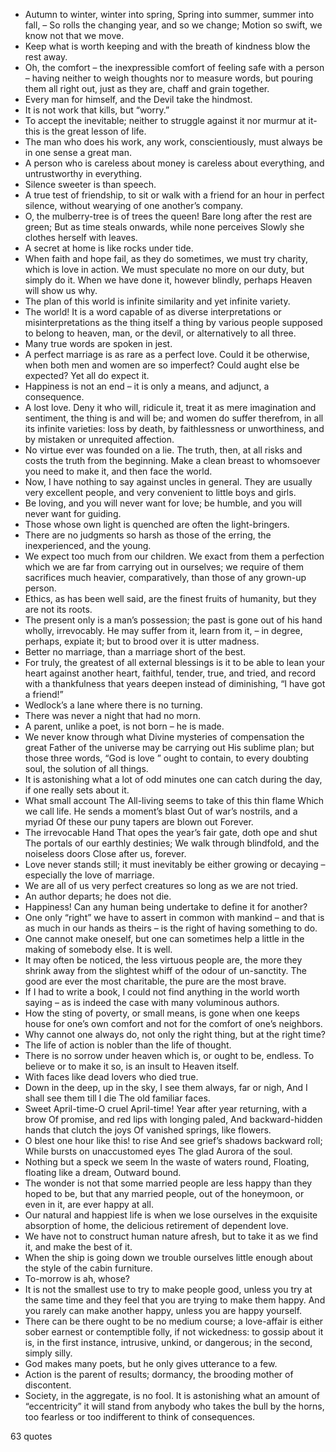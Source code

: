  - Autumn to winter, winter into spring, Spring into summer, summer into fall, – So rolls the changing year, and so we change; Motion so swift, we know not that we move.
 - Keep what is worth keeping and with the breath of kindness blow the rest away.
 - Oh, the comfort – the inexpressible comfort of feeling safe with a person – having neither to weigh thoughts nor to measure words, but pouring them all right out, just as they are, chaff and grain together.
 - Every man for himself, and the Devil take the hindmost.
 - It is not work that kills, but “worry.”
 - To accept the inevitable; neither to struggle against it nor murmur at it-this is the great lesson of life.
 - The man who does his work, any work, conscientiously, must always be in one sense a great man.
 - A person who is careless about money is careless about everything, and untrustworthy in everything.
 - Silence sweeter is than speech.
 - A true test of friendship, to sit or walk with a friend for an hour in perfect silence, without wearying of one another’s company.
 - O, the mulberry-tree is of trees the queen! Bare long after the rest are green; But as time steals onwards, while none perceives Slowly she clothes herself with leaves.
 - A secret at home is like rocks under tide.
 - When faith and hope fail, as they do sometimes, we must try charity, which is love in action. We must speculate no more on our duty, but simply do it. When we have done it, however blindly, perhaps Heaven will show us why.
 - The plan of this world is infinite similarity and yet infinite variety.
 - The world! It is a word capable of as diverse interpretations or misinterpretations as the thing itself a thing by various people supposed to belong to heaven, man, or the devil, or alternatively to all three.
 - Many true words are spoken in jest.
 - A perfect marriage is as rare as a perfect love. Could it be otherwise, when both men and women are so imperfect? Could aught else be expected? Yet all do expect it.
 - Happiness is not an end – it is only a means, and adjunct, a consequence.
 - A lost love. Deny it who will, ridicule it, treat it as mere imagination and sentiment, the thing is and will be; and women do suffer therefrom, in all its infinite varieties: loss by death, by faithlessness or unworthiness, and by mistaken or unrequited affection.
 - No virtue ever was founded on a lie. The truth, then, at all risks and costs the truth from the beginning. Make a clean breast to whomsoever you need to make it, and then face the world.
 - Now, I have nothing to say against uncles in general. They are usually very excellent people, and very convenient to little boys and girls.
 - Be loving, and you will never want for love; be humble, and you will never want for guiding.
 - Those whose own light is quenched are often the light-bringers.
 - There are no judgments so harsh as those of the erring, the inexperienced, and the young.
 - We expect too much from our children. We exact from them a perfection which we are far from carrying out in ourselves; we require of them sacrifices much heavier, comparatively, than those of any grown-up person.
 - Ethics, as has been well said, are the finest fruits of humanity, but they are not its roots.
 - The present only is a man’s possession; the past is gone out of his hand wholly, irrevocably. He may suffer from it, learn from it, – in degree, perhaps, expiate it; but to brood over it is utter madness.
 - Better no marriage, than a marriage short of the best.
 - For truly, the greatest of all external blessings is it to be able to lean your heart against another heart, faithful, tender, true, and tried, and record with a thankfulness that years deepen instead of diminishing, “I have got a friend!”
 - Wedlock’s a lane where there is no turning.
 - There was never a night that had no morn.
 - A parent, unlike a poet, is not born – he is made.
 - We never know through what Divine mysteries of compensation the great Father of the universe may be carrying out His sublime plan; but those three words, “God is love ” ought to contain, to every doubting soul, the solution of all things.
 - It is astonishing what a lot of odd minutes one can catch during the day, if one really sets about it.
 - What small account The All-living seems to take of this thin flame Which we call life. He sends a moment’s blast Out of war’s nostrils, and a myriad Of these our puny tapers are blown out Forever.
 - The irrevocable Hand That opes the year’s fair gate, doth ope and shut The portals of our earthly destinies; We walk through blindfold, and the noiseless doors Close after us, forever.
 - Love never stands still; it must inevitably be either growing or decaying – especially the love of marriage.
 - We are all of us very perfect creatures so long as we are not tried.
 - An author departs; he does not die.
 - Happiness! Can any human being undertake to define it for another?
 - One only “right” we have to assert in common with mankind – and that is as much in our hands as theirs – is the right of having something to do.
 - One cannot make oneself, but one can sometimes help a little in the making of somebody else. It is well.
 - It may often be noticed, the less virtuous people are, the more they shrink away from the slightest whiff of the odour of un-sanctity. The good are ever the most charitable, the pure are the most brave.
 - If I had to write a book, I could not find anything in the world worth saying – as is indeed the case with many voluminous authors.
 - How the sting of poverty, or small means, is gone when one keeps house for one’s own comfort and not for the comfort of one’s neighbors.
 - Why cannot one always do, not only the right thing, but at the right time?
 - The life of action is nobler than the life of thought.
 - There is no sorrow under heaven which is, or ought to be, endless. To believe or to make it so, is an insult to Heaven itself.
 - With faces like dead lovers who died true.
 - Down in the deep, up in the sky, I see them always, far or nigh, And I shall see them till I die The old familiar faces.
 - Sweet April-time-O cruel April-time! Year after year returning, with a brow Of promise, and red lips with longing paled, And backward-hidden hands that clutch the joys Of vanished springs, like flowers.
 - O blest one hour like this! to rise And see grief’s shadows backward roll; While bursts on unaccustomed eyes The glad Aurora of the soul.
 - Nothing but a speck we seem In the waste of waters round, Floating, floating like a dream, Outward bound.
 - The wonder is not that some married people are less happy than they hoped to be, but that any married people, out of the honeymoon, or even in it, are ever happy at all.
 - Our natural and happiest life is when we lose ourselves in the exquisite absorption of home, the delicious retirement of dependent love.
 - We have not to construct human nature afresh, but to take it as we find it, and make the best of it.
 - When the ship is going down we trouble ourselves little enough about the style of the cabin furniture.
 - To-morrow is ah, whose?
 - It is not the smallest use to try to make people good, unless you try at the same time and they feel that you are trying to make them happy. And you rarely can make another happy, unless you are happy yourself.
 - There can be there ought to be no medium course; a love-affair is either sober earnest or contemptible folly, if not wickedness: to gossip about it is, in the first instance, intrusive, unkind, or dangerous; in the second, simply silly.
 - God makes many poets, but he only gives utterance to a few.
 - Action is the parent of results; dormancy, the brooding mother of discontent.
 - Society, in the aggregate, is no fool. It is astonishing what an amount of “eccentricity” it will stand from anybody who takes the bull by the horns, too fearless or too indifferent to think of consequences.

63 quotes